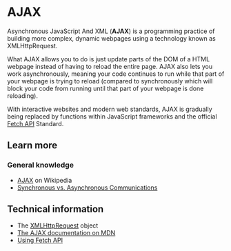 # AJAX

Asynchronous JavaScript And XML (**AJAX**) is a programming practice of building more complex, dynamic webpages using a technology known as XMLHttpRequest.

What AJAX allows you to do is just update parts of the DOM of a HTML webpage instead of having to reload the entire page. AJAX also lets you work asynchronously, meaning your code continues to run while that part of your webpage is trying to reload (compared to synchronously which will block your code from running until that part of your webpage is done reloading).

With interactive websites and modern web standards, AJAX is gradually being replaced by functions within JavaScript frameworks and the official [Fetch API](url) Standard.

## Learn more

### General knowledge

- [AJAX](url) on Wikipedia
- [Synchronous vs. Asynchronous Communications](url)

## Technical information

- The [XMLHttpRequest](url) object
- [The AJAX documentation on MDN](url)
- [Using Fetch API](url)
